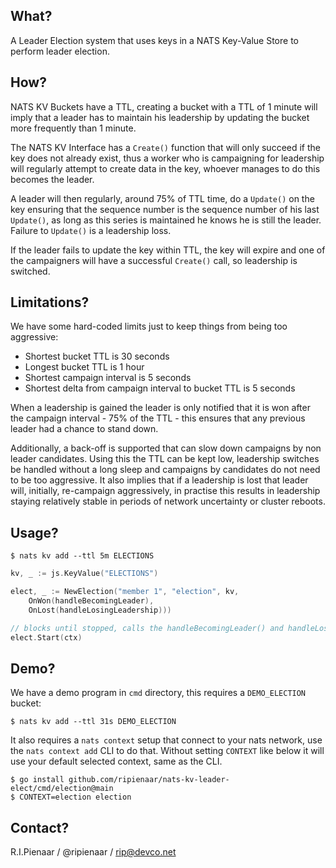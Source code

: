 ## What?

A Leader Election system that uses keys in a NATS Key-Value Store to perform leader election.

## How?

NATS KV Buckets have a TTL, creating a bucket with a TTL of 1 minute will imply that a leader has to maintain his
leadership by updating the bucket more frequently than 1 minute.

The NATS KV Interface has a `Create()` function that will only succeed if the key does not already exist, thus a 
worker who is campaigning for leadership will regularly attempt to create data in the key, whoever manages to do
this becomes the leader.

A leader will then regularly, around 75% of TTL time, do a `Update()` on the key ensuring that the sequence number
is the sequence number of his last `Update()`, as long as this series is maintained he knows he is still the leader.
Failure to `Update()` is a leadership loss.

If the leader fails to update the key within TTL, the key will expire and one of the campaigners will have a successful
`Create()` call, so leadership is switched.

## Limitations?

We have some hard-coded limits just to keep things from being too aggressive:

 * Shortest bucket TTL is 30 seconds
 * Longest bucket TTL is 1 hour
 * Shortest campaign interval is 5 seconds
 * Shortest delta from campaign interval to bucket TTL is 5 seconds

When a leadership is gained the leader is only notified that it is won after the campaign interval - 75% of the TTL - 
this ensures that any previous leader had a chance to stand down.

Additionally, a back-off is supported that can slow down campaigns by non leader candidates. Using this the TTL can be
kept low, leadership switches be handled without a long sleep and campaigns by candidates do not need to be too aggressive.
It also implies that if a leadership is lost that leader will, initially, re-campaign aggressively, in practise this results
in leadership staying relatively stable in periods of network uncertainty or cluster reboots.

## Usage?

```nohighlight
$ nats kv add --ttl 5m ELECTIONS 
```

```go
kv, _ := js.KeyValue("ELECTIONS")

elect, _ := NewElection("member 1", "election", kv,
	OnWon(handleBecomingLeader),
	OnLost(handleLosingLeadership)))

// blocks until stopped, calls the handleBecomingLeader() and handleLosingLeadership() functions on change
elect.Start(ctx)
```

## Demo?

We have a demo program in `cmd` directory, this requires a `DEMO_ELECTION` bucket:

```nohighlight
$ nats kv add --ttl 31s DEMO_ELECTION 
```

It also requires a `nats context` setup that connect to your nats network, use the `nats context add` CLI to do that. Without
setting `CONTEXT` like below it will use your default selected context, same as the CLI.

```nohighlight
$ go install github.com/ripienaar/nats-kv-leader-elect/cmd/election@main
$ CONTEXT=election election
```

## Contact?

R.I.Pienaar / @ripienaar / rip@devco.net
